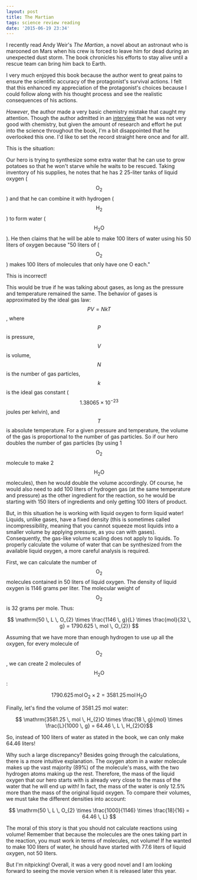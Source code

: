 ```yaml
---
layout: post
title: The Martian
tags: science review reading
date: '2015-06-19 23:34'
---
```


I recently read Andy Weir's _The Martian_, a novel about an astronaut who is marooned on Mars when his crew is forced to leave him for dead during an unexpected dust storm. The book chronicles his efforts to stay alive until a rescue team can bring him back to Earth.

<!--more-->

I very much enjoyed this book because the author went to great pains to ensure the scientific accuracy of the protagonist's survival actions. I felt that this enhanced my appreciation of the protagonist's choices because I could follow along with his thought process and see the realistic consequences of his actions.

_However_, the author made a very basic chemistry mistake that caught my attention. Though the author admitted in an [interview][b0a5267e] that he was not very good with chemistry, but given the amount of research and effort he put into the science throughout the book, I'm a bit disappointed that he overlooked this one. I'd like to set the record straight here once and for all!.

This is the situation:

Our hero is trying to synthesize some extra water that he can use to grow potatoes so that he won't starve while he waits to be rescued. Taking inventory of his supplies, he notes that he has 2 25-liter tanks of liquid oxygen ($$ \mathrm{O_{2}} $$) and that he can combine it with hydrogen ($$ \mathrm{H_{2}} $$) to form water ($$ \mathrm{H_{2}O} $$). He then claims that he will be able to make 100 liters of water using his 50 liters of oxygen because "50 liters of ($$ \mathrm{O_{2}} $$) makes 100 liters of molecules that only have one O each."

This is incorrect!

This would be true if he was talking about gases, as long as the pressure and temperature remained the same. The behavior of gases is approximated by the ideal gas law: $$PV=NkT$$, where $$P$$ is pressure, $$V$$ is volume, $$N$$ is the number of gas particles, $$k$$ is the ideal gas constant ($$1.38065 \times 10^{-23}$$ joules per kelvin), and $$T$$ is absolute temperature. For a given pressure and temperature, the volume of the gas is proportional to the number of gas particles. So if our hero doubles the number of gas particles (by using 1 $$ \mathrm{O_{2}} $$ molecule to make 2 $$ \mathrm{H_{2}O} $$ molecules), then he would double the volume accordingly. Of course, he would also need to add 100 liters of hydrogen gas (at the same temperature and pressure) as the other ingredient for the reaction, so he would be starting with 150 liters of ingredients and only getting 100 liters of product.

But, in this situation he is working with liquid oxygen to form liquid water! Liquids, unlike gases, have a fixed density (this is sometimes called incompressibility, meaning that you cannot squeeze most liquids into a smaller volume by applying pressure, as you can with gases). Consequently, the gas-like volume scaling does not apply to liquids. To properly calculate the volume of water that can be synthesized from the available liquid oxygen, a more careful analysis is required.

First, we can calculate the number of $$ \mathrm{O_{2}} $$ molecules contained in 50 liters of liquid oxygen. The density of liquid oxygen is 1146 grams per liter. The molecular weight of $$ \mathrm{O_{2}} $$ is 32 grams per mole. Thus:

$$ \mathrm{50 \, L \, O_{2} \times \frac{1146 \, g}{L} \times \frac{mol}{32 \, g} = 1790.625 \, mol \, O_{2}} $$

Assuming that we have more than enough hydrogen to use up all the oxygen, for every molecule of $$ \mathrm{O_{2}} $$, we can create 2 molecules of $$ \mathrm{H_{2}O} $$:

$$ 1790.625 \mathrm{\, mol \, O_{2} \times 2 = 3581.25 \, mol \, H_{2}O} $$

Finally, let's find the volume of 3581.25 mol water:

$$ \mathrm{3581.25 \, mol \, H_{2}O \times \frac{18 \, g}{mol} \times \frac{L}{1000 \, g} = 64.46 \, L \, H_{2}O}$$

So, instead of 100 liters of water as stated in the book, we can only make 64.46 liters!

Why such a large discrepancy? Besides going through the calculations, there is a more intuitive explanation. The oxygen atom in a water molecule makes up the vast majority (89%) of the molecule's mass, with the two hydrogen atoms making up the rest. Therefore, the mass of the liquid oxygen that our hero starts with is already very close to the mass of the water that he will end up with! In fact, the mass of the water is only 12.5% more than the mass of the original liquid oxygen. To compare their volumes, we must take the different densities into account:

$$ \mathrm{50 \, L \, O_{2} \times \frac{1000}{1146} \times \frac{18}{16} = 64.46 \, L} $$

The moral of this story is that you should not calculate reactions using volume! Remember that because the molecules are the ones taking part in the reaction, you must work in terms of molecules, not volume! If he wanted to make 100 liters of water, he should have started with 77.6 liters of liquid oxygen, not 50 liters.

But I'm nitpicking! Overall, it was a very good novel and I am looking forward to seeing the movie version when it is released later this year.

  [b0a5267e]: https://www.youtube.com/watch?v=5SemyzKgaUU "Adam Savage Interviews 'The Martian' Author Andy Weir"
